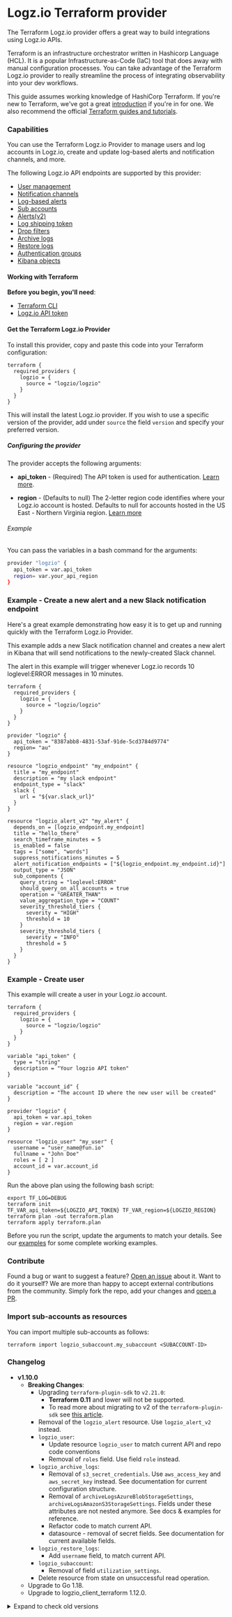 # Logz.io Terraform provider

The Terraform Logz.io provider offers a great way to build integrations using Logz.io APIs.

Terraform is an infrastructure orchestrator written in Hashicorp Language (HCL). It is a popular Infrastructure-as-Code (IaC) tool that does away with manual configuration processes. You can take advantage of the Terraform Logz.io provider to really streamline the process of integrating observability into your dev workflows.

This guide assumes working knowledge of HashiCorp Terraform. If you're new to Terraform, we've got a great [introduction](https://logz.io/blog/terraform-vs-ansible-vs-puppet/) if you're in for one. We also recommend the official [Terraform guides and tutorials](https://www.terraform.io/guides/index.html).

### Capabilities

You can use the Terraform Logz.io Provider to manage users and log accounts in Logz.io, create and update log-based alerts and notification channels, and more.

The following Logz.io API endpoints are supported by this provider:

* [User management](https://docs.logz.io/api/#tag/Manage-users)
* [Notification channels](https://docs.logz.io/api/#tag/Manage-notification-endpoints)
* [Log-based alerts](https://github.com/logzio/public-api/tree/master/alerts)
* [Sub accounts](https://docs.logz.io/api/#tag/Manage-sub-accounts)
* [Alerts(v2)](https://docs.logz.io/api/#tag/Alerts)
* [Log shipping token](https://docs.logz.io/api/#tag/Manage-log-shipping-tokens)
* [Drop filters](https://docs.logz.io/api/#tag/Drop-filters)
* [Archive logs](https://docs.logz.io/api/#tag/Archive-logs)
* [Restore logs](https://docs.logz.io/api/#tag/Restore-logs)
* [Authentication groups](https://docs.logz.io/api/#tag/Authentication-groups)
* [Kibana objects](https://docs.logz.io/api/#tag/Import-or-export-Kibana-objects)

#### Working with Terraform

<div class="tasklist">

**Before you begin, you'll need**:

* [Terraform CLI](https://learn.hashicorp.com/tutorials/terraform/install-cli)
* [Logz.io API token](/)

#### Get the Terraform Logz.io Provider

To install this provider, copy and paste this code into your Terraform configuration:

```hcl
terraform {
  required_providers {
    logzio = {
      source = "logzio/logzio"
    }
  }
}
```

This will install the latest Logz.io provider.
If you wish to use a specific version of the provider, add under `source` the field `version` and specify your preferred version.


##### Configuring the provider

The provider accepts the following arguments:

* **api_token** - (Required) The API token is used for authentication. [Learn more](/user-guide/tokens/api-tokens.html).

* **region** - (Defaults to null) The 2-letter region code identifies where your Logz.io account is hosted.
Defaults to null for accounts hosted in the US East - Northern Virginia region. [Learn more](https://docs.logz.io/user-guide/accounts/account-region.html)

###### Example

You can pass the variables in a bash command for the arguments:

```bash
provider "logzio" {
  api_token = var.api_token
  region= var.your_api_region
}
```
</div>


### Example - Create a new alert and a new Slack notification endpoint

Here's a great example demonstrating how easy it is to get up and running quickly with the Terraform Logz.io Provider.

This example adds a new Slack notification channel and creates a new alert in Kibana that will send notifications to the newly-created Slack channel.

The alert in this example will trigger whenever Logz.io records 10 loglevel:ERROR messages in 10 minutes.

```
terraform {
  required_providers {
    logzio = {
      source = "logzio/logzio"
    }
  }
}

provider "logzio" {
  api_token = "8387abb8-4831-53af-91de-5cd3784d9774"
  region= "au"
}

resource "logzio_endpoint" "my_endpoint" {
  title = "my_endpoint"
  description = "my slack endpoint"
  endpoint_type = "slack"
  slack {
    url = "${var.slack_url}"
  }
}

resource "logzio_alert_v2" "my_alert" {
  depends_on = [logzio_endpoint.my_endpoint]
  title = "hello_there"
  search_timeframe_minutes = 5
  is_enabled = false
  tags = ["some", "words"]
  suppress_notifications_minutes = 5
  alert_notification_endpoints = ["${logzio_endpoint.my_endpoint.id}"]
  output_type = "JSON"
  sub_components {
    query_string = "loglevel:ERROR"
    should_query_on_all_accounts = true
    operation = "GREATER_THAN"
    value_aggregation_type = "COUNT"
    severity_threshold_tiers {
      severity = "HIGH"
      threshold = 10
    }
    severity_threshold_tiers {
      severity = "INFO"
      threshold = 5
    }
  }
}
```

### Example - Create user

This example will create a user in your Logz.io account.

```
terraform {
  required_providers {
    logzio = {
      source = "logzio/logzio"
    }
  }
}

variable "api_token" {
  type = "string"
  description = "Your logzio API token"
}

variable "account_id" {
  description = "The account ID where the new user will be created"
}

provider "logzio" {
  api_token = var.api_token
  region = var.region
}

resource "logzio_user" "my_user" {
  username = "user_name@fun.io"
  fullname = "John Doe"
  roles = [ 2 ]
  account_id = var.account_id
}
```

Run the above plan using the following bash script:

```
export TF_LOG=DEBUG
terraform init
TF_VAR_api_token=${LOGZIO_API_TOKEN} TF_VAR_region=${LOGZIO_REGION} terraform plan -out terraform.plan
terraform apply terraform.plan
```

Before you run the script, update the arguments to match your details.
See our [examples](https://github.com/logzio/logzio_terraform_provider/tree/master/examples) for some complete working examples. 

### Contribute
Found a bug or want to suggest a feature? [Open an issue](https://github.com/logzio/logzio_terraform_provider/issues/new) about it.
Want to do it yourself? We are more than happy to accept external contributions from the community.
Simply fork the repo, add your changes and [open a PR](https://github.com/logzio/logzio_terraform_provider/pulls).

### Import sub-accounts as resources 

You can import multiple sub-accounts as follows:

```
terraform import logzio_subaccount.my_subaccount <SUBACCOUNT-ID>
```

### Changelog

- **v1.10.0**
    - **Breaking Changes**:
        - Upgrading `terraform-plugin-sdk` to `v2.21.0`:
            - **Terraform 0.11** and lower will not be supported.
            - To read more about migrating to v2 of the `terraform-plugin-sdk` see [this article](https://www.terraform.io/plugin/sdkv2/guides/v2-upgrade-guide).
        - Removal of the `logzio_alert` resource. Use `logzio_alert_v2` instead.
        - `logzio_user`:
            - Update resource `logzio_user` to match current API and repo code conventions
            - Removal of `roles` field. Use field `role` instead.
        - `logzio_archive_logs`:
            - Removal of `s3_secret_credentials`. Use `aws_access_key` and `aws_secret_key` instead. See documentation for current configuration structure.
            - Removal of `archiveLogsAzureBlobStorageSettings`, `archiveLogsAmazonS3StorageSettings`. Fields under these attributes are not nested anymore. See docs & examples for reference.
            - Refactor code to match current API.
            - datasource - removal of secret fields. See documentation for current available fields.
        - `logzio_restore_logs`:
            - Add `username` field, to match current API.
        - `logzio_subaccount`:
            - Removal of field `utilization_settings`.
        - Delete resource from state on unsuccessful read operation.
    - Upgrade to Go 1.18.
    - Upgrade to logzio_client_terraform 1.12.0.

<details>
  <summary markdown="span"> Expand to check old versions </summary>

- **v1.9.2**
    - *Bug fix*: Fix diff for resource `alert_v2` in fields `alert_notification_endpoints`, `notification_emails` ([#116](https://github.com/logzio/terraform-provider-logzio/issues/116)).
- **v1.9.1**
    - *Bug fix*: plugin won't crash when import for `archive_logs` fails.
- **v1.9.0**
    - Update client version(v1.11.0).
    - Support [Kibana objects](https://docs.logz.io/api/#tag/Import-or-export-Kibana-objects)
- **v1.8.3**
    - Update client version(v1.10.3).
    - Bug fixes:
        - **alerts_v2**:
          - Fix noisy diff for tags.
          - Field `is_enabled` defaults to `true`.
        - **sub_accounts**: allow creating flexible account without `max_daily_gb`.
- **v1.8.2**
    - Update client version(v1.10.2).
    - Bug fixes:
      - **alerts_v2**: fix bug for columns requiring sort field.
      - **sub_accounts**: add backoff for creating and updating sub accounts.
- **v1.8.1**
    - Upgrade provider's Go version from 1.15 to 1.16 in code and in release workflow.
    - Improve tests - add sleep after each test.
- **v1.8.0**
    - **Breaking change**: **custom endpoint** - refactor Headers - now a string of comma-seperated key-value pairs.
    - Update client version (v1.10.1) - bug fix for empty Header field.
    - Add to custom endpoint datasource Description field.
- **v1.7.0**
  - Update client version (v1.10).
  - Support [authentication groups resource](https://docs.logz.io/api/#tag/Authentication-groups).
  - `alerts_v2`: fix noisy diff for `severity_threshold_tiers`.

- **v1.6.1**
    - Update client version (v1.9.1) - bug fix for not found messages.
- **v1.6**
  - Update client version (v1.9).
  - Support [archive logs resource](https://docs.logz.io/api/#tag/Archive-logs).
  - Support [restore logs resource](https://docs.logz.io/api/#tag/Restore-logs).
- **v1.5**
    - Update client version(v1.8).
    - `sub_account`:
        - **Breaking changes:**
            - Deprecated attribute `utilization_settings`. Use `frequency_minutes` and `utilization_enabled` instead. 
        - Added attributes `flexible` and `reserved_daily_gb`.
        - Refactor tests.
        - Refactor code to use Terraform's retry.
    - `endpoint`:
        - **Breaking changes:**
            - Types naming.
        - New endpoints for OpsGenie, ServiceNow and Microsoft Teams.
        - Fix bug for `body_template` for `custom` type ([#70](https://github.com/logzio/terraform-provider-logzio/issues/70)).
        - Refactor tests.
        - Refactor code to use Terraform's retry.
    - `alerts_v2`:
        - Fix bug for `filter_must`,`filter_must_not` ([#82](https://github.com/logzio/terraform-provider-logzio/issues/82))
        - Refactor tests.
        - Refactor code to use Terraform's retry.
    - `drop_filter`:
        - Improve tests.
- v1.4
    - Update client version(v1.7).
    - Support [Drop Filter](https://docs.logz.io/api/#tag/Drop-filters) resource.
- v1.3
    - Update client version(v1.6).
    - Support Log Shipping Token resource.
- v1.2.4
    - Update client version(v1.5.3).
    - Fix `sub account` to return attributes `account_token` & `account_id`.
- v1.2.3
    - Fix bug for `custom endpoint` empty headers.
    - Allow empty sharing accounts array in `sub account`.
    - Add retry in resource `sub account`.
    - Replace module `terraform` with `terraform-plugin-sdk`. See further explanation [here](https://www.terraform.io/docs/extend/guides/v1-upgrade-guide.html).
    - Upgrade to Go v1.15.
    - Update client version(v1.5.2).
- v1.2.2
    - Update client version(v1.5.1).
    - Fix alerts_v2 sort bug.
- v1.2.1
    - Fix alerts_v2 type "TABLE" bug.
- v1.2
    - Update client version(v1.5.0).
    - Support Alerts v2 resource.
    - Fix 404 error for Alerts.
- v1.1.8
    - Update client version 
    - Fix custom endpoint headers bug
- v1.1.7
    - Published to Terraform registry    
- v1.1.5
    - Fix boolean parameters not parsed bug
    - Support import command to state
- v1.1.4
    - Support Sub Accounts resource
    - few bug fixes
    - removed circleCI  
- v1.1.3 
    - examples now use TF12
    - will now generate the meta data needed for the IntelliJ type IDE HCL plugin
    - no more travis - just circle CI
    - version bump to use the latest TF library (0.12.6), now compatible with TF12
- 1.1.2 
    - Moved some of the source code around to comply with TF provider layout convention
    - Moved the examples into an examples directory
  
</details>

